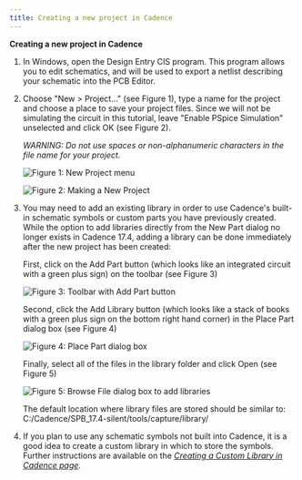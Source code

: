 ```yaml
---
title: Creating a new project in Cadence
---
```


**Creating a new project in Cadence**

1.  In Windows, open the Design Entry CIS program. This program allows you to edit schematics, and will be used to export a netlist describing your schematic into the PCB Editor.

2.  Choose "New > Project..." (see Figure 1), type a name for the project and choose a place to save your project files. Since we will not be simulating the circuit in this tutorial, leave "Enable PSpice Simulation" unselected and click OK (see Figure 2). 

    *WARNING: Do not use spaces or non-alphanumeric characters in the file name for your project.*

    ![Figure 1: New Project menu](/ESD_Creating_a_New_Project_revised_media/media/image4.png)

    ![Figure 2: Making a New Project](/ESD_Creating_a_New_Project_revised_media/media/image1.png)

3.  You may need to add an existing library in order to use Cadence's built-in schematic symbols or custom parts you have previously created. While the option to add libraries directly from the New Part dialog no longer exists in Cadence 17.4, adding a library can be done immediately after the new project has been created:

    First, click on the Add Part button (which looks like an integrated circuit with a green plus sign) on the toolbar (see Figure 3)

    ![Figure 3: Toolbar with Add Part button](/ESD_Creating_a_New_Project_revised_media/media/image2.png)

    Second, click the Add Library button (which looks like a stack of books with a green plus sign on the bottom right hand corner) in the Place Part dialog box (see Figure 4)

    ![Figure 4: Place Part dialog box](/ESD_Creating_a_New_Project_revised_media/media/image5.png)

    Finally, select all of the files in the library folder and click Open (see Figure 5)

    ![Figure 5: Browse File dialog box to add libraries](/ESD_Creating_a_New_Project_revised_media/media/image3.png)

    The default location where library files are stored should be similar to: C:/Cadence/SPB_17.4-silent/tools/capture/library/

4.  If you plan to use any schematic symbols not built into Cadence, it is a good idea to create a custom library in which to store the symbols. Further instructions are available on the [*Creating a Custom Library in Cadence page*](creating-a-custom-library-in-cadence.html).
